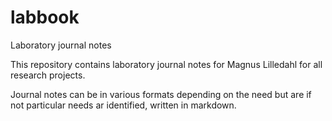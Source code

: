 # labbook
Laboratory journal notes

This repository contains laboratory journal notes for Magnus Lilledahl for all research projects.

Journal notes can be in various formats depending on the need but are if not particular needs ar identified, written in markdown.
